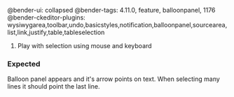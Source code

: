 @bender-ui: collapsed
@bender-tags: 4.11.0, feature, balloonpanel, 1176
@bender-ckeditor-plugins: wysiwygarea,toolbar,undo,basicstyles,notification,balloonpanel,sourcearea,list,link,justify,table,tableselection

1. Play with selection using mouse and keyboard

### Expected

Balloon panel appears and it's arrow points on text. When selecting many lines it should point the last line.
